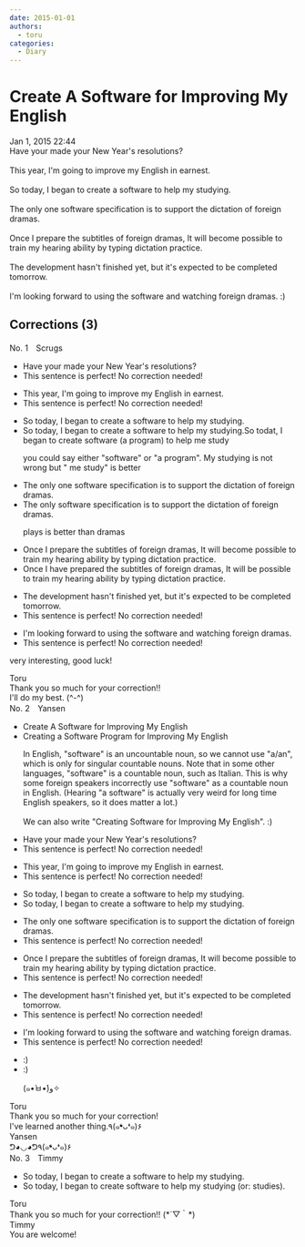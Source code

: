 ```yaml
---
date: 2015-01-01
authors:
  - toru
categories:
  - Diary
---
```


<h1 id="subject_show">Create A Software for Improving My English</h1>
<div class="date">Jan 1, 2015 22:44</div>
<div id="post"><div id="body_show_ori">
Have your made your New Year's resolutions?<br/><br/>This year, I'm going to improve my English in earnest.<br/><br/>So today,  I began to create a software to help my studying.<br/><br/>The only one software specification is to support the dictation of foreign dramas.<br/><br/>Once I prepare the subtitles of foreign dramas, It will become possible to train my hearing ability by typing dictation practice.<br/><br/>The development hasn't finished yet, but it's expected to be completed tomorrow.<br/><br/>I'm looking forward to using the software and watching foreign dramas. :)<br/>
</div></div>

<!-- more -->


## Corrections (3)
<div id="block"><div class="first_name"> No. 1　<span class="just_name">Scrugs</span></div><div id="block2">
<ul class="correction_field">
<li class="incorrect">Have your made your New Year's resolutions?</li>
<li class="corrected perfect">This sentence is perfect! No correction needed!</li>
</ul>
<ul class="correction_field">
<li class="incorrect">This year, I'm going to improve my English in earnest.</li>
<li class="corrected perfect">This sentence is perfect! No correction needed!</li>
</ul>
<ul class="correction_field">
<li class="incorrect">So today,  I began to create a software to help my studying.</li>
<li class="corrected correct">
So today, I began to create a software to help my studying.So todat, I began to create software (a program) to help me study
<p class="correction_comment">you could say either "software" or "a program". My studying is not wrong but " me study" is better</p>
</li>
</ul>
<ul class="correction_field">
<li class="incorrect">The only one software specification is to support the dictation of foreign dramas.</li>
<li class="corrected correct">
The only software specification is to support the dictation of foreign dramas.
<p class="correction_comment">plays is better than dramas</p>
</li>
</ul>
<ul class="correction_field">
<li class="incorrect">Once I prepare the subtitles of foreign dramas, It will become possible to train my hearing ability by typing dictation practice.</li>
<li class="corrected correct">
Once I have prepared the subtitles of foreign dramas, It will be possible to train my hearing ability by typing dictation practice.
</li>
</ul>
<ul class="correction_field">
<li class="incorrect">The development hasn't finished yet, but it's expected to be completed tomorrow.</li>
<li class="corrected perfect">This sentence is perfect! No correction needed!</li>
</ul>
<ul class="correction_field">
<li class="incorrect">I'm looking forward to using the software and watching foreign dramas.</li>
<li class="corrected perfect">This sentence is perfect! No correction needed!</li>
</ul>
<p class="comment_small">
 very interesting, good luck!
</p>

</div><div class="name"><span class="just_name">Toru</span><br>
Thank you so much for your correction!! <br/>I'll do my best. (^-^)
</div>
</div>
<div id="block"><div class="first_name"> No. 2　<span class="just_name">Yansen</span></div><div id="block2">
<ul class="correction_field">
<li class="incorrect">Create A Software for Improving My English</li>
<li class="corrected correct">
<span class="f_blue">Creating</span> <span class="f_red">a</span> Software <span class="f_blue">Program</span> for Improving My English
<p class="correction_comment">In English, "software" is an uncountable noun, so we cannot use "a/an", which is only for singular countable nouns. Note that in some other languages, "software" is a countable noun, such as Italian. This is why some foreign speakers incorrectly use "software" as a countable noun in English. (Hearing "a software" is actually very weird for long time English speakers, so it does matter a lot.) <br/><br/>We can also write "Creating Software for Improving My English". :)</p>
</li>
</ul>
<ul class="correction_field">
<li class="incorrect">Have your made your New Year's resolutions?</li>
<li class="corrected perfect">This sentence is perfect! No correction needed!</li>
</ul>
<ul class="correction_field">
<li class="incorrect">This year, I'm going to improve my English in earnest.</li>
<li class="corrected perfect">This sentence is perfect! No correction needed!</li>
</ul>
<ul class="correction_field">
<li class="incorrect">So today,  I began to create a software to help my studying.</li>
<li class="corrected correct">
So today, I began to create <span class="sline"><span class="f_red">a</span></span> software to help my studying.
</li>
</ul>
<ul class="correction_field">
<li class="incorrect">The only one software specification is to support the dictation of foreign dramas.</li>
<li class="corrected perfect">This sentence is perfect! No correction needed!</li>
</ul>
<ul class="correction_field">
<li class="incorrect">Once I prepare the subtitles of foreign dramas, It will become possible to train my hearing ability by typing dictation practice.</li>
<li class="corrected perfect">This sentence is perfect! No correction needed!</li>
</ul>
<ul class="correction_field">
<li class="incorrect">The development hasn't finished yet, but it's expected to be completed tomorrow.</li>
<li class="corrected perfect">This sentence is perfect! No correction needed!</li>
</ul>
<ul class="correction_field">
<li class="incorrect">I'm looking forward to using the software and watching foreign dramas.</li>
<li class="corrected perfect">This sentence is perfect! No correction needed!</li>
</ul>
<ul class="correction_field">
<li class="incorrect">:)</li>
<li class="corrected correct">
:)
<p class="correction_comment">(๑•̀ㅂ•́)و✧</p>
</li>
</ul>
</div><div class="name"><span class="just_name">Toru</span><br>
Thank you so much for your correction! <br/>I've learned another thing.٩(๑❛ᴗ❛๑)۶
</div>
<div class="name"><span class="just_name">Yansen</span><br>
ᕤ◕◡◕ᕤ٩(๑❛ᴗ❛๑)۶
</div>
</div>
<div id="block"><div class="first_name"> No. 3　<span class="just_name">Timmy</span></div><div id="block2">
<ul class="correction_field">
<li class="incorrect">So today,  I began to create a software to help my studying.</li>
<li class="corrected correct">
So today, I began to create software to help my studying (or: studies).
</li>
</ul>
</div><div class="name"><span class="just_name">Toru</span><br>
Thank you so much for your correction!! (*´▽｀*)
</div>
<div class="name"><span class="just_name">Timmy</span><br>
You are welcome!
</div>
</div>
